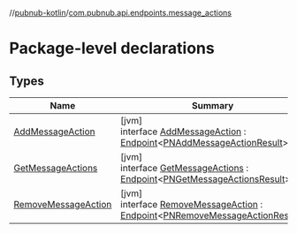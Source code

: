 //[pubnub-kotlin](../../index.md)/[com.pubnub.api.endpoints.message_actions](index.md)

# Package-level declarations

## Types

| Name | Summary |
|---|---|
| [AddMessageAction](-add-message-action/index.md) | [jvm]<br>interface [AddMessageAction](-add-message-action/index.md) : [Endpoint](../com.pubnub.api/-endpoint/index.md)&lt;[PNAddMessageActionResult](../../../pubnub-core/pubnub-core-api/pubnub-core-api/com.pubnub.api.models.consumer.message_actions/-p-n-add-message-action-result/index.md)&gt; |
| [GetMessageActions](-get-message-actions/index.md) | [jvm]<br>interface [GetMessageActions](-get-message-actions/index.md) : [Endpoint](../com.pubnub.api/-endpoint/index.md)&lt;[PNGetMessageActionsResult](../../../pubnub-core/pubnub-core-api/pubnub-core-api/com.pubnub.api.models.consumer.message_actions/-p-n-get-message-actions-result/index.md)&gt; |
| [RemoveMessageAction](-remove-message-action/index.md) | [jvm]<br>interface [RemoveMessageAction](-remove-message-action/index.md) : [Endpoint](../com.pubnub.api/-endpoint/index.md)&lt;[PNRemoveMessageActionResult](../../../pubnub-core/pubnub-core-api/pubnub-core-api/com.pubnub.api.models.consumer.message_actions/-p-n-remove-message-action-result/index.md)&gt; |
